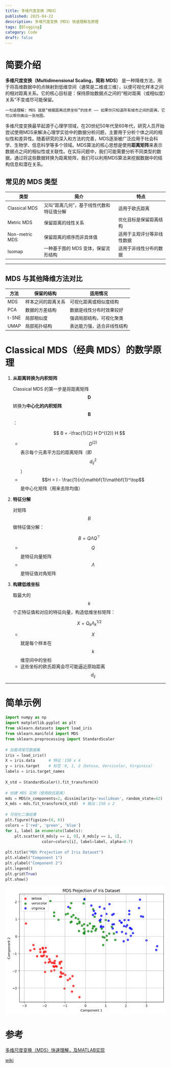 ```yaml
---
title: 多维尺度变换（MDS）
published: 2025-04-22
description: 多维尺度变换（MDS）快速理解及原理
tags: [Blogging]
category: Code
draft: false
---
```


# 简要介绍

**多维尺度变换（Multidimensional Scaling，简称 MDS）** 是一种降维方法，用于将高维数据中的点映射到低维空间（通常是二维或三维），以便可视化样本之间的相对距离关系。它的核心目标是：保持原始数据点之间的“相对距离（或相似度）关系”不变或尽可能保留。

`一句话理解: MDS 就是“根据距离还原坐标”的技术 —— 如果你只知道所有城市之间的距离，它可以帮你画出一张地图。`

多维尺度变换最早起源于心理学领域，在20世纪50年代至60年代，研究人员开始尝试使用MDS来解决心理学实验中的数据分析问题，主要用于分析个体之间的相似性和差异性。随着研究的深入和方法的完善，MDS逐渐被广泛应用于社会科学、生物学、信息科学等多个领域。MDS算法的核心思想是使用**距离矩阵**来表示数据点之间的相似性或关联性。在实际问题中，我们可能需要分析不同类型的数据，通过将这些数据转换为距离矩阵，我们可以利用MDS算法来挖掘数据中的结构信息和潜在关系。

## 常见的 MDS 类型

| 类型            | 简介                                      | 特点                           |
|-----------------|-------------------------------------------|--------------------------------|
| Classical MDS   | 又叫“距离几何”，基于线性代数和特征值分解 | 适用于欧氏距离                 |
| Metric MDS      | 保留距离的线性关系                        | 优化目标是保留距离结构         |
| Non-metric MDS  | 保留距离的顺序而非具体值              | 适用于主观评分等非线性数据     |
| Isomap          | 一种基于图的 MDS 变体，保留流形结构       | 适用于非线性分布的数据         |

---

## MDS 与其他降维方法对比

| 方法   | 保留的结构         | 适用情况                     |
|--------|--------------------|------------------------------|
| MDS    | 样本之间的距离关系 | 可视化距离或相似度结构       |
| PCA    | 数据的方差结构     | 数据是线性分布时效果较好     |
| t-SNE  | 局部相似度         | 强调局部结构，可视化聚类     |
| UMAP   | 局部拓扑结构       | 表达能力强，适合非线性结构   |

# Classical MDS（经典 MDS）的数学原理

1. **从距离转换为内积矩阵**

   Classical MDS 的第一步是将距离矩阵 $$\mathbf{D}$$ 转换为**中心化的内积矩阵** $$\mathbf{B}$$：

   $$
   B = -\frac{1}{2} H D^{(2)} H
   $$

   - $$D^{(2)}$$ 表示每个元素平方后的距离矩阵（即 $$d_{ij}^2$$）
   - $$H = I - \frac{1}{n}\mathbf{1}\mathbf{1}^\top$$ 是中心化矩阵（用来去除均值）

2. **特征分解**

   对矩阵 $$B$$ 做特征值分解：

   $$
   B = Q \Lambda Q^\top
   $$

   - $$Q$$ 是特征向量矩阵
   - $$\Lambda$$ 是特征值对角矩阵

3. **构建低维坐标**

   取最大的 $$k$$ 个正特征值和对应的特征向量，构造低维坐标矩阵：

   $$
   X = Q_k \Lambda_k^{1/2}
   $$

   - $$X$$ 就是每个样本在 $$k$$ 维空间中的坐标
   - 这些坐标的欧氏距离会尽可能逼近原始距离 $$d_{ij}$$

---

# 简单示例

```python
import numpy as np
import matplotlib.pyplot as plt
from sklearn.datasets import load_iris
from sklearn.manifold import MDS
from sklearn.preprocessing import StandardScaler

# 加载鸢尾花数据集
iris = load_iris()
X = iris.data      # 特征：150 x 4
y = iris.target    # 标签：0, 1, 2（Setosa, Versicolor, Virginica）
labels = iris.target_names

X_std = StandardScaler().fit_transform(X)

# 创建 MDS 实例（使用欧氏距离）
mds = MDS(n_components=2, dissimilarity='euclidean', random_state=42)
X_mds = mds.fit_transform(X_std)  # 输出：150 x 2

# 可视化二维结果
plt.figure(figsize=(8, 6))
colors = ['red', 'green', 'blue']
for i, label in enumerate(labels):
    plt.scatter(X_mds[y == i, 0], X_mds[y == i, 1], 
                color=colors[i], label=label, alpha=0.7)

plt.title("MDS Projection of Iris Dataset")
plt.xlabel("Component 1")
plt.ylabel("Component 2")
plt.legend()
plt.grid(True)
plt.show()
```

![MDS](MDS_1.png)

# 参考

[多维尺度变换（MDS）快速理解，及MATLAB实现](https://zhuanlan.zhihu.com/p/618906910)

[wiki](https://en.wikipedia.org/wiki/Multidimensional_scaling)
